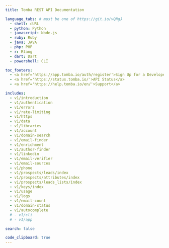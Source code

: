 ```yaml
---
title: Tomba REST API Documentation

language_tabs: # must be one of https://git.io/vQNgJ
  - shell: cURL
  - python: Python
  - javascript: Node.js
  - ruby: Ruby
  - java: JAVA
  - php: PHP
  - r: Rlang
  - dart: Dart
  - powershell: CLI

toc_footers:
  - <a href='https://app.tomba.io/auth/register'>Sign Up for a Developer Key</a>
  - <a href='https://status.tomba.io/'>API Status</a>
  - <a href='https://help.tomba.io/en/'>Support</a>

includes:
  - v1/introduction
  - v1/authentication
  - v1/errors
  - v1/rate-limiting
  - v1/https
  - v1/data
  - v1/libraries
  - v1/account
  - v1/domain-search
  - v1/email-finder
  - v1/enrichment
  - v1/author-finder
  - v1/linkedin
  - v1/email-verifier
  - v1/email-sources
  - v1/phone
  - v1/prospects/leads/index
  - v1/prospects/attributes/index
  - v1/prospects/leads_lists/index
  - v1/keys/index
  - v1/usage
  - v1/logs
  - v1/email-count
  - v1/domain-status
  - v1/autocomplete
  # - v1/cli
  # - v1/app

search: false

code_clipboard: true
---
```

